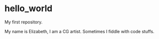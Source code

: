 # hello_world
My first repository.

My name is Elizabeth, I am a CG artist. Sometimes I fiddle with code stuffs.
